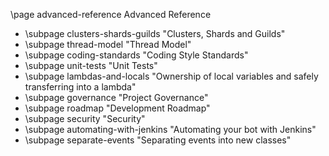 \page advanced-reference Advanced Reference

* \subpage clusters-shards-guilds "Clusters, Shards and Guilds"
* \subpage thread-model "Thread Model"
* \subpage coding-standards "Coding Style Standards"
* \subpage unit-tests "Unit Tests"
* \subpage lambdas-and-locals "Ownership of local variables and safely transferring into a lambda"
* \subpage governance "Project Governance"
* \subpage roadmap "Development Roadmap"
* \subpage security "Security"
* \subpage automating-with-jenkins "Automating your bot with Jenkins"
* \subpage separate-events "Separating events into new classes"
